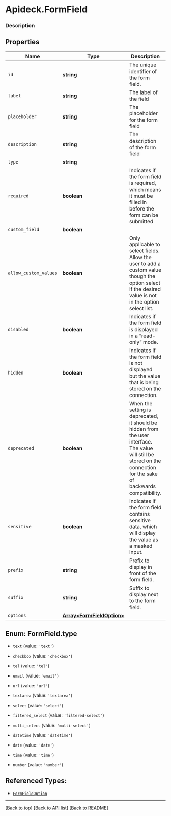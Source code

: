 # Apideck.FormField

### Description

## Properties
Name | Type | Description | Notes
------------ | ------------- | ------------- | -------------
`id` | **string** | The unique identifier of the form field. | [optional] 
`label` | **string** | The label of the field | [optional] 
`placeholder` | **string** | The placeholder for the form field | [optional] 
`description` | **string** | The description of the form field | [optional] 
`type` | **string** |  | [optional] 
`required` | **boolean** | Indicates if the form field is required, which means it must be filled in before the form can be submitted | [optional] 
`custom_field` | **boolean** |  | [optional] 
`allow_custom_values` | **boolean** | Only applicable to select fields. Allow the user to add a custom value though the option select if the desired value is not in the option select list. | [optional] 
`disabled` | **boolean** | Indicates if the form field is displayed in a “read-only” mode. | [optional] 
`hidden` | **boolean** | Indicates if the form field is not displayed but the value that is being stored on the connection. | [optional] 
`deprecated` | **boolean** | When the setting is deprecated, it should be hidden from the user interface. The value will still be stored on the connection for the sake of backwards compatibility. | [optional] 
`sensitive` | **boolean** | Indicates if the form field contains sensitive data, which will display the value as a masked input. | [optional] 
`prefix` | **string** | Prefix to display in front of the form field. | [optional] 
`suffix` | **string** | Suffix to display next to the form field. | [optional] 
`options` | [**Array&lt;FormFieldOption&gt;**](FormFieldOption.md) |  | [optional] 





<a name="FormFieldType"></a>
## Enum: FormField.type


* `text` (value: `'text'`)

* `checkbox` (value: `'checkbox'`)

* `tel` (value: `'tel'`)

* `email` (value: `'email'`)

* `url` (value: `'url'`)

* `textarea` (value: `'textarea'`)

* `select` (value: `'select'`)

* `filtered_select` (value: `'filtered-select'`)

* `multi_select` (value: `'multi-select'`)

* `datetime` (value: `'datetime'`)

* `date` (value: `'date'`)

* `time` (value: `'time'`)

* `number` (value: `'number'`)




## Referenced Types:














* [`FormFieldOption`](FormFieldOption.md)

---

[[Back to top]](#) [[Back to API list]](../../../../README.md#documentation-for-api-endpoints) [[Back to README]](../../../../README.md)


